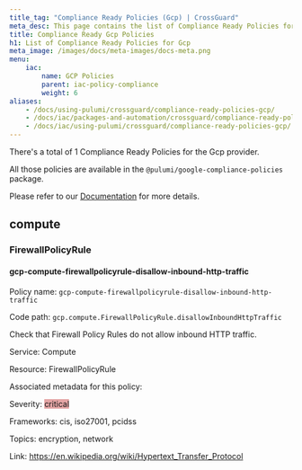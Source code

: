 ```yaml
---
title_tag: "Compliance Ready Policies (Gcp) | CrossGuard"
meta_desc: This page contains the list of Compliance Ready Policies for Gcp.
title: Compliance Ready Gcp Policies
h1: List of Compliance Ready Policies for Gcp
meta_image: /images/docs/meta-images/docs-meta.png
menu:
    iac:
        name: GCP Policies
        parent: iac-policy-compliance
        weight: 6
aliases:
    - /docs/using-pulumi/crossguard/compliance-ready-policies-gcp/
    - /docs/iac/packages-and-automation/crossguard/compliance-ready-policies-gcp/
    - /docs/iac/using-pulumi/crossguard/compliance-ready-policies-gcp/
---
```

There's a total of 1 Compliance Ready Policies for the Gcp provider.

All those policies are available in the `@pulumi/google-compliance-policies` package.

Please refer to our [Documentation](../compliance-ready-policies/#manual-installation) for more details.

## compute

### FirewallPolicyRule

#### gcp-compute-firewallpolicyrule-disallow-inbound-http-traffic

Policy name: `gcp-compute-firewallpolicyrule-disallow-inbound-http-traffic`

Code path: `gcp.compute.FirewallPolicyRule.disallowInboundHttpTraffic`

Check that Firewall Policy Rules do not allow inbound HTTP traffic.

Service: Compute

Resource: FirewallPolicyRule

Associated metadata for this policy:

Severity: <span style='background-color: #E4A5A5;'>critical</span>

Frameworks: cis, iso27001, pcidss

Topics: encryption, network

Link: <https://en.wikipedia.org/wiki/Hypertext_Transfer_Protocol>
